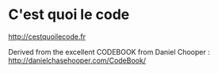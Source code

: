 # C'est quoi le code

http://cestquoilecode.fr

Derived from the excellent CODEBOOK from Daniel Chooper : http://danielchasehooper.com/CodeBook/